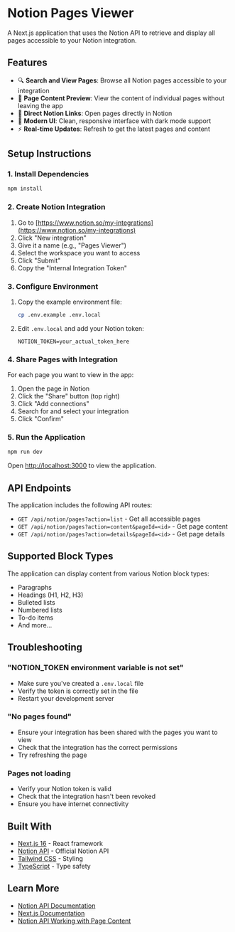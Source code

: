 # Notion Pages Viewer

A Next.js application that uses the Notion API to retrieve and display all pages accessible to your Notion integration.

## Features

- 🔍 **Search and View Pages**: Browse all Notion pages accessible to your integration
- 📄 **Page Content Preview**: View the content of individual pages without leaving the app
- 🔗 **Direct Notion Links**: Open pages directly in Notion
- 🎨 **Modern UI**: Clean, responsive interface with dark mode support
- ⚡ **Real-time Updates**: Refresh to get the latest pages and content

## Setup Instructions

### 1. Install Dependencies

```bash
npm install
```

### 2. Create Notion Integration

1. Go to [https://www.notion.so/my-integrations](https://www.notion.so/my-integrations)
2. Click "New integration"
3. Give it a name (e.g., "Pages Viewer")
4. Select the workspace you want to access
5. Click "Submit"
6. Copy the "Internal Integration Token"

### 3. Configure Environment

1. Copy the example environment file:
   ```bash
   cp .env.example .env.local
   ```

2. Edit `.env.local` and add your Notion token:
   ```
   NOTION_TOKEN=your_actual_token_here
   ```

### 4. Share Pages with Integration

For each page you want to view in the app:

1. Open the page in Notion
2. Click the "Share" button (top right)
3. Click "Add connections"
4. Search for and select your integration
5. Click "Confirm"

### 5. Run the Application

```bash
npm run dev
```

Open [http://localhost:3000](http://localhost:3000) to view the application.

## API Endpoints

The application includes the following API routes:

- `GET /api/notion/pages?action=list` - Get all accessible pages
- `GET /api/notion/pages?action=content&pageId=<id>` - Get page content
- `GET /api/notion/pages?action=details&pageId=<id>` - Get page details

## Supported Block Types

The application can display content from various Notion block types:

- Paragraphs
- Headings (H1, H2, H3)
- Bulleted lists
- Numbered lists
- To-do items
- And more...

## Troubleshooting

### "NOTION_TOKEN environment variable is not set"

- Make sure you've created a `.env.local` file
- Verify the token is correctly set in the file
- Restart your development server

### "No pages found"

- Ensure your integration has been shared with the pages you want to view
- Check that the integration has the correct permissions
- Try refreshing the page

### Pages not loading

- Verify your Notion token is valid
- Check that the integration hasn't been revoked
- Ensure you have internet connectivity

## Built With

- [Next.js 16](https://nextjs.org/) - React framework
- [Notion API](https://developers.notion.com/) - Official Notion API
- [Tailwind CSS](https://tailwindcss.com/) - Styling
- [TypeScript](https://www.typescriptlang.org/) - Type safety

## Learn More

- [Notion API Documentation](https://developers.notion.com/)
- [Next.js Documentation](https://nextjs.org/docs)
- [Notion API Working with Page Content](https://developers.notion.com/docs/working-with-page-content)